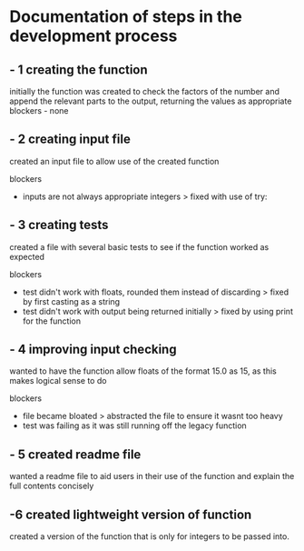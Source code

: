 # Documentation of steps in the development process

## - 1 creating the function
initially the function was created to check the factors of the number and append the relevant parts to the output, returning the values as appropriate
blockers - none


## - 2 creating input file
created an input file to allow use of the created function

blockers
- inputs are not always appropriate integers > fixed with use of try:

## - 3 creating tests
created a file with several basic tests to see if the function worked as expected

blockers
- test didn't work with floats, rounded them instead of discarding > fixed by first casting as a string
- test didn't work with output being returned initially > fixed by using print for the function

## - 4 improving input checking
wanted to have the function allow floats of the format 15.0 as 15, as this makes logical sense to do

blockers
- file became bloated > abstracted the file to ensure it wasnt too heavy
- test was failing as it was still running off the legacy function

## - 5 created readme file
wanted a readme file to aid users in their use of the function and explain the full contents concisely

## -6 created lightweight version of function
created a version of the function that is only for integers to be passed into.